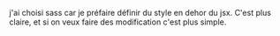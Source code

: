 j'ai choisi sass car je préfaire définir du style en dehor du jsx. C'est plus claire, et si on veux faire des modification c'est plus simple.
